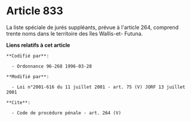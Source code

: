 # Article 833

La liste spéciale de jurés suppléants, prévue à l'article 264, comprend trente noms dans le territoire des îles Wallis-et-
Futuna.

**Liens relatifs à cet article**

	**Codifié par**:

	  - Ordonnance 96-268 1996-03-28

	**Modifié par**:

	  - Loi n°2001-616 du 11 juillet 2001 - art. 75 (V) JORF 13 juillet 2001

	**Cite**:

	  - Code de procédure pénale - art. 264 (V)
